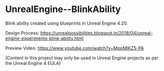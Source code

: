 # UnrealEngine--BlinkAbility
Blink ability created using blueprints in Unreal Engine 4.20.

Design Process: https://unrealpossibilities.blogspot.in/2018/04/unreal-engine-experiments-blink-ability.html

Preview Video: https://www.youtube.com/watch?v=MppMlKZ5-PA

(Content in this project may only be used in Unreal Engine projects as per the Unreal Engine 4 EULA)
